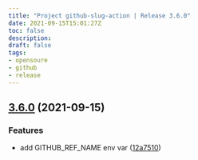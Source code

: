 ```yaml
---
title: "Project github-slug-action | Release 3.6.0"
date: 2021-09-15T15:01:27Z
toc: false
description: 
draft: false
tags:
- opensoure
- github
- release
---
```

## [3.6.0](http://github.com/rlespinasse/github-slug-action/compare/3.5.1...3.6.0) (2021-09-15)


### Features

* add GITHUB_REF_NAME env var ([12a7510](http://github.com/rlespinasse/github-slug-action/commit/12a75106304d45442301df66d3ba38e1ac002649))




